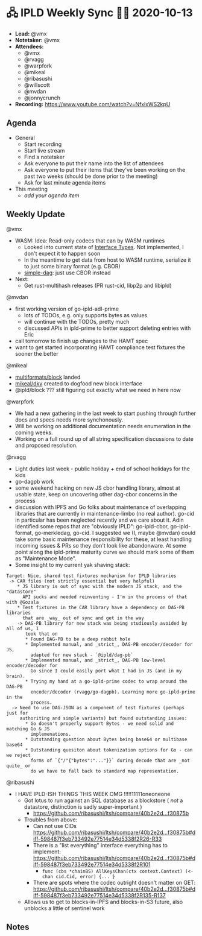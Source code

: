 # 🖧 IPLD Weekly Sync 🙌🏽 2020-10-13

- **Lead:** @vmx
- **Notetaker:** @vmx
- **Attendees:**
  - @vmx
  - @rvagg
  - @warpfork
  - @mikeal
  - @ribasushi
  - @willscott
  - @mvdan
  - @jonnycrunch
- **Recording:** https://www.youtube.com/watch?v=NfxlxWS2kpU


## Agenda

- General
  - Start recording
  - Start live stream
  - Find a notetaker
  - Ask everyone to put their name into the list of attendees
  - Ask everyone to put their items that they've been working on the past two weeks (should be done prior to the meeting)
  - Ask for last minute agenda items
- This meeting
  - _add your agenda item_


## Weekly Update

@vmx
 - WASM: Idea: Read-only codecs that can by WASM runtimes
   - Looked into current state of [Interface Types](https://github.com/WebAssembly/interface-types). Not implemented, I don't expect it to happen soon
   - In the meantime to get data from host to WASM runtime, serialize it to just some binary format (e.g. CBOR)
   - [simple-dag](https://github.com/mikeal/simple-dag): just use CBOR instead
 - Next:
   - Get rust-multihash releases (PR rust-cid, libp2p and libipld)

@mvdan 
 - first working version of go-ipld-adl-prime
   - lots of TODOs, e.g. only supports bytes as values
   - will continue with the TODOs, pretty much
   - discussed APIs in ipld-prime to better support deleting entries with Eric
 - call tomorrow to finish up changes to the HAMT spec
 - want to get started incorporating HAMT compliance test fixtures the sooner the better

@mikeal
 - [multiformats/block](https://github.com/multiformats/js-multiformats/blob/master/src/block.js) landed
 - [mikeal/dkv](https://github.com/mikeal/dkv) created to dogfood new block interface
 - @ipld/block ??? still figuring out exactly what we need in here now

@warpfork 
 - We had a new gathering in the last week to start pushing through further docs and specs needs more synchonously.
 - Will be working on additional documentation needs enumeration in the coming weeks.
 - Working on a full round up of all string specification discussions to date and proposed resolution.

@rvagg 
 - Light duties last week - public holiday + end of school holidays for the kids
 - go-dagpb work
 - some weekend hacking on new JS cbor handling library, almost at usable state, keep on uncovering other dag-cbor concerns in the process
 - discussion with IPFS and Go folks about maintenance of overlapping libraries that are currently in maintenance-limbo (no real author). go-cid in particular has been neglected recently and we care about it. Adin identified some repos that are "obviously IPLD": go-ipld-cbor, go-ipld-format, go-merkledag, go-cid. I suggested we (I, maybe @mvdan) could take some basic maintenance responsibility for these, at least handling incoming issues & PRs so they don't look like abandonware. At some point along the ipld-prime maturity curve we should mark some of them as "Maintenance Mode".
 - Some insight to my current yak shaving stack:

```
Target: Nice, shared test fixtures mechanism for IPLD libraries
 -> CAR files (not strictly essential but very helpful)
    * JS library is out of sync with the modern JS stack, and the "datastore"
      API sucks and needed reinventing - I'm in the process of that with @Gozala
    * Test fixtures in the CAR library have a dependency on DAG-PB libraries
      that are _way_ out of sync and get in the way
    -> DAG-PB library for new stack was being studiously avoided by all of us, I
       took that on
       * Found DAG-PB to be a deep rabbit hole
       * Implemented manual, and _strict_, DAG-PB encoder/decoder for JS,
         adapted for new stack - `@ipld/dag-pb`
       * Implemented manual, and _strict_, DAG-PB low-level encoder/decoder for
         Go since I could easily port what I had in JS (and in my brain).
       * Trying my hand at a go-ipld-prime codec to wrap around the DAG-PB
         encoder/decoder (rvagg/go-dagpb). Learning more go-ipld-prime in the
         process.
  -> Need to use DAG-JSON as a component of test fixtures (perhaps just for
     authoriting and simple variants) but found outstanding issues:
       * Go doesn't properly support Bytes - we need solid and matching Go & JS
         implemenations.
       * Outstanding question about Bytes being base64 or multibase base64
       * Outstanding quesiton about tokenization options for Go - can we reject
         forms of `{"/"{"bytes":"..."}}` during decode that are _not quite_ or
         do we have to fall back to standard map representation.
```

@ribasushi
 - I HAVE IPLD-ISH THINGS THIS WEEK OMG !!!!!11111oneoneone
     - Got lotus to run against an SQL database as a blockstore ( *not* a datastore, distinction is sadly super-important )
         - https://github.com/ribasushi/ltsh/compare/40b2e2d...f30875b
     - Troubles from above:
        - Can not use CIDs https://github.com/ribasushi/ltsh/compare/40b2e2d...f30875b#diff-598487f3eb733492e77514e34d5338f2R26-R33
        - There is a "list everything" interface everything has to implement: https://github.com/ribasushi/ltsh/compare/40b2e2d...f30875b#diff-598487f3eb733492e77514e34d5338f2R101
            - `func (cbs *chainBS) AllKeysChan(ctx context.Context) (<-chan cid.Cid, error) {... }`
        - There are spots where the codec outright doesn't matter on GET: https://github.com/ribasushi/ltsh/compare/40b2e2d...f30875b#diff-598487f3eb733492e77514e34d5338f2R135-R137
     - Allows us to get to blocks-in-IPFS and blocks-in-S3 future, also unblocks a little of sentinel work



## Notes

<!-- After each call, the notetaker submits a PR to https://github.com/ipld/team-mgmt to store the notes on the meeting-notes folder -->
